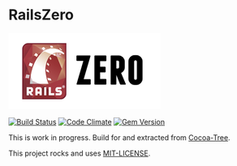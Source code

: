 # RailsZero

[![Rails Zero](./resources/logo.png)](./resources/logo.png)

[![Build Status](https://travis-ci.org/dpree/rails-zero.png)](https://travis-ci.org/dpree/rails-zero)
[![Code Climate](https://codeclimate.com/github/dpree/rails-zero.png)](https://codeclimate.com/github/dpree/rails-zero)
[![Gem Version](https://badge.fury.io/rb/rails-zero.png)](http://badge.fury.io/rb/rails-zero)

This is work in progress. Build for and extracted from [Cocoa-Tree](http://cocoa-tree.github.io).

This project rocks and uses [MIT-LICENSE](MIT-LICENSE).
